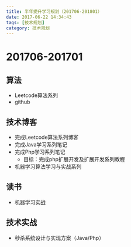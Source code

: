 ```yaml
---
title: 半年提升学习规划（201706-201801）
date: 2017-06-22 14:34:43
tags: [技术规划]
category: 技术规划
---
```


# 201706-201701

## 算法

- Leetcode算法系列
- github

## 技术博客

- 完成Leetcode算法系列博客
- 完成Java学习系列笔记
- 完成Php学习系列笔记
    - 目标：完成php扩展开发及扩展开发系列教程
- 机器学习算法学习与实战系列

## 读书

- 机器学习实战

## 技术实战

- 秒杀系统设计与实现方案（Java/Php）